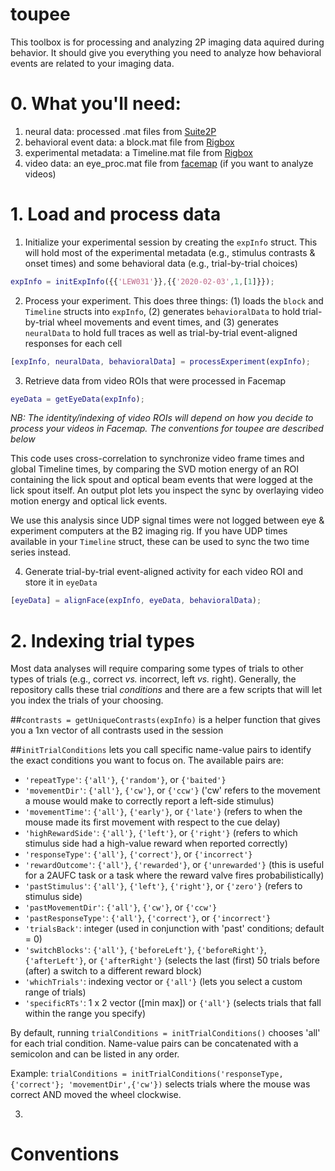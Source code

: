 # toupee
This toolbox is for processing and analyzing 2P imaging data aquired during behavior. It should give you everything you need to analyze how behavioral events are related to your imaging data.

# 0. What you'll need:
1. neural data: processed .mat files from [Suite2P](https://github.com/MouseLand/suite2p)
2. behavioral event data: a block.mat file from [Rigbox](https://github.com/cortex-lab/Rigbox)
3. experimental metadata: a Timeline.mat file from [Rigbox](https://github.com/cortex-lab/Rigbox)
4. video data: an eye_proc.mat file from [facemap](https://github.com/MouseLand/FaceMap) (if you want to analyze videos)

# 1. Load and process data
1. Initialize your experimental session by creating the `expInfo` struct. This will hold most of the experimental metadata (e.g., stimulus contrasts & onset times) and some behavioral data (e.g., trial-by-trial choices)
```matlab
expInfo = initExpInfo({{'LEW031'}},{{'2020-02-03',1,[1]}});
```

2. Process your experiment. This does three things: (1) loads the `block` and `Timeline` structs into `expInfo`, (2) generates `behavioralData` to hold trial-by-trial wheel movements and event times, and (3) generates `neuralData` to hold full traces as well as trial-by-trial event-aligned responses for each cell
```matlab
[expInfo, neuralData, behavioralData] = processExperiment(expInfo);
```

3. Retrieve data from video ROIs that were processed in Facemap
```matlab
eyeData = getEyeData(expInfo);
```
_NB: The identity/indexing of video ROIs will depend on how you decide to process your videos in Facemap. The conventions for toupee are described below_

This code uses cross-correlation to synchronize video frame times and global Timeline times, by comparing the SVD motion energy of an ROI containing the lick spout and optical beam events that were logged at the lick spout itself. An output plot lets you inspect the sync by overlaying video motion energy and optical lick events. 

We use this analysis since UDP signal times were not logged between eye & experiment computers at the B2 imaging rig. If you have UDP times available in your `Timeline` struct, these can be used to sync the two time series instead. 

4. Generate trial-by-trial event-aligned activity for each video ROI and store it in `eyeData`
```matlab
[eyeData] = alignFace(expInfo, eyeData, behavioralData);
```
# 2. Indexing trial types
Most data analyses will require comparing some types of trials to other types of trials (e.g., correct _vs._ incorrect, left _vs._ right). Generally, the repository calls these trial _conditions_ and there are a few scripts that will let you index the trials of your choosing.

##`contrasts = getUniqueContrasts(expInfo)` is a helper function that gives you a 1xn vector of all contrasts used in the session

##`initTrialConditions` lets you call specific name-value pairs to identify the exact conditions you want to focus on. The available pairs are:
  * `'repeatType'`: `{'all'}`, `{'random'}`, or `{'baited'}`
  * `'movementDir'`: `{'all'}`, `{'cw'}`, or `{'ccw'}` ('cw' refers to the movement a mouse would make to correctly report a left-side stimulus)
  * `'movementTime'`: `{'all'}`, `{'early'}`, or `{'late'}` (refers to when the mouse made its first movement with respect to the cue delay)
  * `'highRewardSide'`: `{'all'}`, `{'left'}`, or `{'right'}` (refers to which stimulus side had a high-value reward when reported correctly)
  * `'responseType'`: `{'all'}`, `{'correct'}`, or `{'incorrect'}`
  * `'rewardOutcome'`: `{'all'}`, `{'rewarded'}`, or `{'unrewarded'}` (this is useful for a 2AUFC task or a task where the reward valve fires probabilistically)
  * `'pastStimulus'`: `{'all'}`, `{'left'}`, `{'right'}`, or `{'zero'}` (refers to stimulus side)
  * `'pastMovementDir'`: `{'all'}`, `{'cw'}`, or `{'ccw'}`
  * `'pastResponseType'`: `{'all'}`, `{'correct'}`, or `{'incorrect'}`
  * `'trialsBack'`: integer (used in conjunction with 'past' conditions; default = 0)
  * `'switchBlocks'`: `{'all'}`, `{'beforeLeft'}`, `{'beforeRight'}`, `{'afterLeft'}`, or `{'afterRight'}` (selects the last (first) 50 trials before (after) a switch to a different reward block)
  * `'whichTrials'`: indexing vector or `{'all'}` (lets you select a custom range of trials)
  * `'specificRTs'`: 1 x 2 vector ([min max]) or `{'all'}` (selects trials that fall within the range you specify)

  By default, running `trialConditions = initTrialConditions()` chooses 'all' for each trial condition. Name-value pairs can be concatenated with a semicolon and can be listed in any order.

  Example: `trialConditions = initTrialConditions('responseType,{'correct'}; 'movementDir',{'cw'})` selects trials where the mouse was correct AND moved the wheel clockwise.
  
3. 

#
# Conventions


